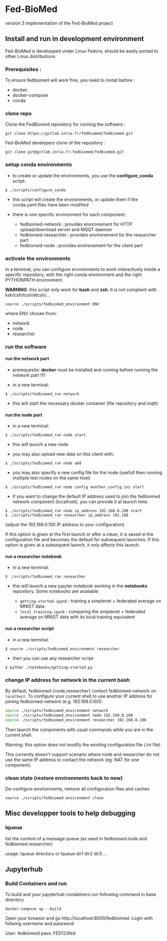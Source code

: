 # Fed-BioMed

version 3 implementation of the Fed-BioMed project

## Install and run in development environment

Fed-BioMed is developped under Linux Fedora, should be easily ported to other Linux distributions.

### Prerequisites :

To ensure fedbiomed will work fine, you need to install before :
* docker.
* docker-compose
* conda

### clone repo

Clone the FedBiomed repository for running the software :
```
git clone https://gitlab.inria.fr/fedbiomed/fedbiomed.git
```

Fed-BioMed developers clone of the repository :
```
git clone git@gitlab.inria.fr:fedbiomed/fedbiomed.git
```

### setup conda environments

* to create or update the environments, you use the **configure_conda** script:

```
$ ./scripts/configure_conda
```

* this script will create the environments, or update them if the conda.yaml files have been modified

* there is one specific environment for each component:

  * fedbiomed-network    : provides environement for HTTP upload/download server and MQQT daemon
  * fedbiomed-researcher : provides environement for the researcher part
  * fedbiomed-node       : provides environement for the client part

### activate the environments

In a terminal, you can configure environments to work interactively inside a specific repository, with the right conda environment and the right PYTHONPATH environment.

**WARNING**: this script only work for **bash** and **zsh**. It is not compliant with ksh/csh/tcsh/etcsh/...

```
source ./scripts/fedbiomed_environment ENV
```

where ENV chosen from:

* network
* node
* researcher

### run the software

#### run the network part

* prerequesite: **docker** must be installed and running before running the network part !!!!

* in a new terminal:

```
$ ./scripts/fedbiomed_run network
```

* this will start the necessary docker container (file repository and mqtt)

#### run the node part

* in a new terminal:

```
$ ./scripts/fedbiomed_run node start
```

* this will launch a new node

* you may also upload new data on this client with:

```
$ ./scripts/fedbiomed_run node add
```

* you may also specify a new config file for the node (usefull then running multiple test nodes on the same host)

```
$ ./scripts/fedbiomed_run node config another_config.ini start
```

* if you want to change the default IP address used to join the fedbiomed network component (localhost), you can provide it at launch time:

```
$ ./scripts/fedbiomed_run node ip_address 192.168.0.100 start
$ ./scripts/fedbiomed_run researcher ip_address 192.168
```

(adjust the 192.168.0.100 IP address to your configuration)

If this option is given at the first launch or after a clean, it is saved in the configuration file and becomes the default for subsequent launches. If this option is given at a subsequent launch, it only affects this launch.

#### run a researcher notebook

* in a new terminal:

```
$ ./scripts/fedbiomed_run researcher
```

* this will launch a new jupyter notebook working in the **notebooks** repository. Some notebooks are available:

  - `getting-started.ipynb` : training a simplenet + federated average on MNIST data
  - `local_training.ipynb` : comparing the simplenet + federated average on MNIST data with its local training equivalent


#### run a researcher script

* in a new terminal:

```
$ source ./scripts/fedbiomed_environment researcher
```

* then you can use any researcher script

```
$ python ./notebooks/getting-started.py
```

### change IP address for network in the current bash

By default, fedbiomed-{node,researcher} contact fedbiomed-network on `localhost`.
To configure your current shell to use another IP address for joining fedbiomed-network (e.g. 192.168.0.100):

```bash
source ./scripts/fedbiomed_environment network
source ./scripts/fedbiomed_environment node 192.168.0.100
source ./scripts/fedbiomed_environment researcher 192.168.0.100
```

Then launch the components with usual commands while you are in the current shell.

Warning: this option does not modify the existing configuration file (.ini file).


This currently doesn't support scenario where node and researcher do not use the same IP address to contact the network (eg: NAT for one component).


### clean state (restore environments back to new)

De-configure environments, remove all configuration files and caches
```
source ./scripts/fedbiomed_environment clean
```



## Misc developper tools to help debugging

### lqueue

list the content of a message queue (as used in fedbiomed.node and fedbiomed.researcher)

usage:  lqueue directory
   or
        lqueue dir1 dir2 dir3 ...

## Jupyterhub 

### Build Containers and run

To build and your jupyterhub condatiners run following command in base directory

`docker-compose up --build`

Open your browser and go http://localhost:8000/fedbiomed. Login with follwing username and password.

User: fedbiomed
pass: FED123fed